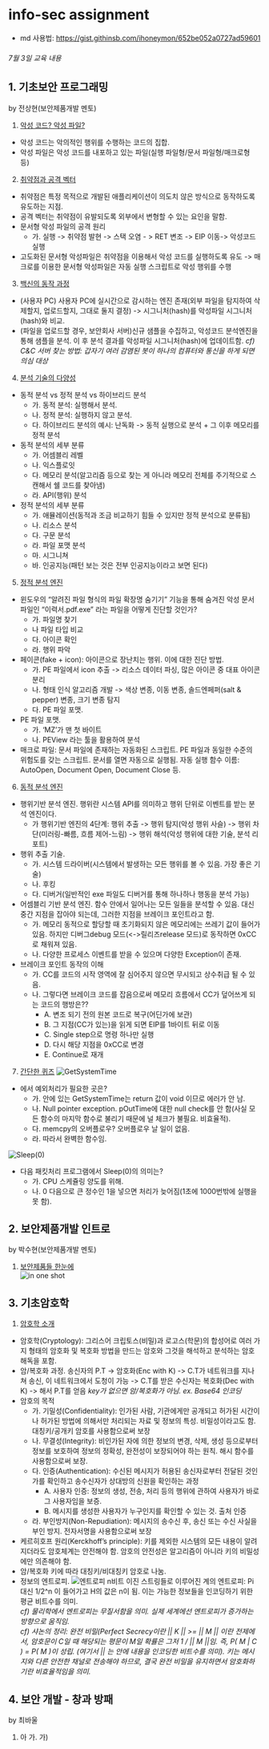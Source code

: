 # info-sec assignment

* md 사용법: <https://gist.githinsb.com/ihoneymon/652be052a0727ad59601>

###### 7월 3일 교육 내용

## 1. 기초보안 프로그래밍
by 전상현(보안제품개발 멘토)  
1) <ins>악성 코드? 악성 파일?</ins>
* 악성 코드는 악의적인 행위를 수행하는 코드의 집합.
* 악성 파일은 악성 코드를 내포하고 있는 파일(실행 파일형/문서 파일형/매크로형 등)

2) <ins>취약점과 공격 벡터</ins>
* 취약점은 특정 목적으로 개발된 애플리케이션이 의도치 않은 방식으로 동작하도록 유도하는 지점.
* 공격 벡터는 취약점이 유발되도록 외부에서 변형할 수 있는 요인을 말함.
* 문서형 악성 파일의 공격 원리
    * 가. 실행 -> 취약점 발현 -> 스택 오염 - > RET 변조 -> EIP 이동-> 악성코드 실행
* 고도화된 문서형 악성파일은 취약점을 이용해서 악성 코드를 실행하도록 유도 -> 매크로를 이용한 문서형 악성파일은 자동 실행 스크립트로 악성 행위를 수행

3) <ins>백신의 동작 과정</ins>
* (사용자 PC) 사용자 PC에 실시간으로 감시하는 엔진 존재(외부 파일을 탐지하여 삭제할지, 업로드할지, 그대로 둘지 결정) -> 시그니처(hash)를 악성파일 시그니처(hash)와 비교.
* (파일을 업로드할 경우, 보안회사 서버)신규 샘플을 수집하고, 악성코드 분석엔진을 통해 샘플을 분석. 이 후 분석 결과를 악성파일 시그니처(hash)에 업데이트함.
_cf) C&C 서버 찾는 방법: 갑자기 여러 감염된 봇이 하나의 컴퓨터와 통신을 하게 되면 의심 대상_  

4) <ins>분석 기술의 다양성</ins>
* 동적 분석 vs 정적 분석 vs 하이브리드 분석
    * 가. 동적 분석: 실행해서 분석.
    * 나. 정적 분석: 실행하지 않고 분석.
    * 다. 하이브리드 분석의 예시: 난독화 -> 동적 실행으로 분석 + 그 이후 메모리를 정적 분석
* 동적 분석의 세부 분류
    * 가. 어셈블리 레벨
    * 나. 익스플로잇
    * 다. 메모리 분석(알고리즘 등으로 찾는 게 아니라 메모리 전체를 주기적으로 스캔해서 쉘 코드를 찾아냄)
    * 라. API(행위) 분석
* 정적 분석의 세부 분류
    * 가. 애뮬레이션(동적과 조금 비교하기 힘들 수 있지만 정적 분석으로 분류됨)
    * 나. 리소스 분석
    * 다. 구문 분석
    * 라. 파일 포맷 분석
    * 마. 시그니쳐
    * 바. 인공지능(패턴 보는 것은 전부 인공지능이라고 보면 된다)

5) <ins>정적 분석 엔진</ins>
* 윈도우의 “알려진 파일 형식의 파일 확장명 숨기기” 기능을 통해 숨겨진 악성 문서 파일인 “이력서.pdf.exe” 라는 파일을 어떻게 진단할 것인가?
    * 가. 파일명 찾기
    * 나 파일 타입 비교
    * 다. 아이콘 확인
    * 라. 행위 파악
* 페이콘(fake + icon): 아이콘으로 장난치는 행위. 이에 대한 진단 방법.
    * 가. PE 파일에서 icon 추출 -> 리소스 데이터 파싱, 많은 아이콘 중 대표 아이콘 분리
    * 나. 형태 인식 알고리즘 개발 -> 색상 변종, 이동 변종, 솔드엔페퍼(salt & pepper) 변종, 크기 변종 탐지
    * 다. PE 파일 포맷.
* PE 파일 포맷.
    * 가. ‘MZ’가 맨 첫 바이트
    * 나. PEView 라는 툴을 활용하여 분석
* 매크로 파일: 문서 파일에 존재하는 자동화된 스크립트. PE 파일과 동일한 수준의 위험도를 갖는 스크립트. 문서를 열면 자동으로 실행됨. 자동 실행 함수 이름: AutoOpen, Document Open, Document Close 등.

6) <ins>동적 분석 엔진</ins>
* 행위기반 분석 엔진. 행위란 시스템 API를 의미하고 행위 단위로 이벤트를 받는 분석 엔진이다.
    * 가 행위기반 엔진의 4단계: 행위 추출 -> 행위 탐지(악성 행위 사슬) -> 행위 차단(미러링-빠름, 흐름 제어-느림) -> 행위 해석(악성 행위에 대한 기술, 분석 리포트)
* 행위 추출 기술.
    * 가. 시스템 드라이버(시스템에서 발생하는 모든 행위를 볼 수 있음. 가장 좋은 기술)
    * 나. 후킹
    * 다. 디버거(일반적인 exe 파일도 디버거를 통해 하나하나 행동을 분석 가능)
* 어셈블리 기반 분석 엔진. 함수 안에서 일어나는 모든 일들을 분석할 수 있음. 대신 중간 지점을 잡아야 되는데, 그러한 지점을 브레이크 포인트라고 함.
    * 가. 메모리 동적으로 할당할 때 초기화되지 않은 메모리에는 쓰레기 값이 들어가 있음. 하지만 디버그debug 모드(<->릴리즈release 모드)로 동작하면 0xCC로 채워져 있음.
    * 나. 다양한 프로세스 이벤트를 받을 수 있으며 다양한 Exception이 존재.
* 브레이크 포인트 동작의 이해
    * 가. CC를 코드의 시작 영역에 잘 심어주지 않으면 무시되고 상수취급 될 수 있음.
    * 나. 그렇다면 브레이크 코드를 잡음으로써 메모리 흐름에서 CC가 덮어쓰게 되는 코드의 행방은??
        * A. 변조 되기 전의 원본 코드로 복구(어딘가에 보관)
        * B. 그 지점(CC가 있는)을 읽게 되면 EIP를 1바이트 뒤로 이동
        * C. Single step으로 명령 하나만 실행
        * D. 다시 해당 지점을 0xCC로 변경
        * E. Continue로 재개 

7) <ins>간단한 퀴즈</ins>
![GetSystemTime](https://user-images.githubusercontent.com/63287638/124373196-29a3bb00-dccb-11eb-8033-f850206e1537.png)  
* 에서 예외처리가 필요한 곳은?  
    * 가. 안에 있는 GetSystemTime는 return 값이 void 이므로 에러가 안 남.
    * 나. Null pointer exception. pOutTime에 대한 null check를 안 함(사실 모든 함수의 마지막 함수로 불리기 때문에 널 체크가 불필요. 비효율적).
    * 다. memcpy의 오버플로우? 오버플로우 날 일이 없음.
    * 라. 따라서 완벽한 함수임.

![Sleep(0)](https://user-images.githubusercontent.com/63287638/124373206-3b855e00-dccb-11eb-968b-be917903f230.png)  
* 다음 패킷처리 프로그램에서 Sleep(0)의 의미는?  
    * 가. CPU 스케쥴링 양도를 위해.
    * 나. 0 다음으로 큰 정수인 1을 넣으면 처리가 늦어짐(1초에 1000번밖에 실행을 못 함).



## 2. 보안제품개발 인트로
by 박수현(보안제품개발 멘토)  
1) <ins>보안제품들 한눈에</ins>  
![in one shot](https://user-images.githubusercontent.com/63287638/124376197-bf961080-dce0-11eb-9ca9-d9d106d6894a.png)  


## 3. 기초암호학
1) <ins>암호학 소개</ins>
* 암호학(Cryptology): 그리스어 크립토스(비밀)과 로고스(학문)의 합성어로 여러 가지 형태의 암호화 및 복호화 방법을 만드는 암호와 그것을 해석하고 분석하는 암호 해독을 포함.
* 암/복호화 과정. 송신자의 P.T -> 암호화(Enc with K) -> C.T가 네트워크를 지나쳐 송신, 이 네트워크에서 도청이 가능 -> C.T를 받은 수신자는 복호화(Dec with K) -> 해서 P.T를 얻음
_key가 없으면 암/복호화가 아님. ex. Base64 인코딩_  
* 암호의 목적
    * 가. 기밀성(Confidentiality): 인가된 사람, 기관에게만 공개되고 허가된 시간이나 허가된 방법에 의해서만 처리되는 자료 및 정보의 특성. 비밀성이라고도 함. 대칭키/공개키 암호를 사용함으로써 보장
    * 나. 무결성(Integrity): 비인가된 자에 의한 정보의 변경, 삭제, 생성 등으로부터 정보를 보호하여 정보의 정확성, 완전성이 보장되어야 하는 원칙. 해시 함수를 사용함으로써 보장.
    * 다. 인증(Authentication): 수신된 메시지가 허용된 송신자로부터 전달된 것인가를 확인하고 송수신자가 상대방의 신원을 확인하는 과정
        * A. 사용자 인증: 정보의 생성, 전송, 처리 등의 행위에 관하여 사용자가 바로 그 사용자임을 보증.
        * B. 메시지를 생성한 사용자가 누구인지를 확인할 수 있는 것. 출처 인증
    * 라. 부인방지(Non-Repudiation): 메시지의 송수신 후, 송신 또는 수신 사실을 부인 방지. 전자서명을 사용함으로써 보장
* 케르히호프 원리(Kerckhoff’s principle): 키를 제외한 시스템의 모든 내용이 알려지더라도 암호체계는 안전해야 함. 암호의 안전성은 알고리즘이 아니라 키의 비밀성에만 의존해야 함.
* 암/복호화 키에 따라 대칭키/비대칭키 암호로 나눔.
* 정보의 엔트로피.
![엔트로피](https://user-images.githubusercontent.com/63287638/124376419-e3a62180-dce1-11eb-86d9-2adf82c6ea88.png)
n비트 이진 스트링들로 이루어진 계의 엔트로피: Pi 대신 1/2^n 이 들어가고 H의 값은 n이 됨. 이는 가능한 정보들을 인코딩하기 위한 평균 비트수를 의미.  
_cf) 물리학에서 엔트로피는 무질서함을 의미. 실제 세계에선 엔트로피가 증가하는 방향으로 움직임._  
_cf) 샤논의 정리: 완전 비밀(Perfect Secrecy이란 || K || >= || M || 이란 전제에서, 암호문이 C일 때 해당되는 평문이 M일 확률은 그저 1 / || M ||임. 즉, P( M | C ) = P( M )이 성립. (여기서 || 는 안에 내용을 인코딩한 비트수를 의미). 키는 메시지와 다른 안전한 채널로 전송해야 하므로, 결국 완전 비밀을 유지하면서 암호화하기란 비효율적임을 의미._  





## 4. 보안 개발 - 창과 방패
by 최바울
1) 아
가.
가)

